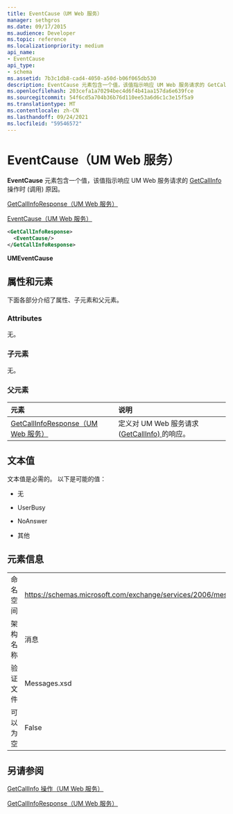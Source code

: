 ```yaml
---
title: EventCause（UM Web 服务）
manager: sethgros
ms.date: 09/17/2015
ms.audience: Developer
ms.topic: reference
ms.localizationpriority: medium
api_name:
- EventCause
api_type:
- schema
ms.assetid: 7b3c1db8-cad4-4050-a50d-b06f065db530
description: EventCause 元素包含一个值，该值指示响应 UM Web 服务请求的 GetCallInfo 操作时 (事件) 原因。
ms.openlocfilehash: 203cefa1a70294bec4d6f4b41aa157da6e639fce
ms.sourcegitcommit: 54f6cd5a704b36b76d110ee53a6d6c1c3e15f5a9
ms.translationtype: MT
ms.contentlocale: zh-CN
ms.lasthandoff: 09/24/2021
ms.locfileid: "59546572"
---
```

# <a name="eventcause-um-web-service"></a>EventCause（UM Web 服务）

**EventCause** 元素包含一个值，该值指示响应 UM Web 服务请求的 [GetCallInfo](getcallinfo-operation-um-web-service.md)操作时 (调用) 原因。 
  
[GetCallInfoResponse（UM Web 服务）](getcallinforesponse-um-web-service.md)
  
[EventCause（UM Web 服务）](eventcause-um-web-service.md)
  
```xml
<GetCallInfoResponse>
  <EventCause/>
</GetCallInfoResponse>
```

 **UMEventCause**
## <a name="attributes-and-elements"></a>属性和元素

下面各部分介绍了属性、子元素和父元素。
  
### <a name="attributes"></a>Attributes

无。
  
### <a name="child-elements"></a>子元素

无。
  
### <a name="parent-elements"></a>父元素

|**元素**|**说明**|
|:-----|:-----|
|[GetCallInfoResponse（UM Web 服务）](getcallinforesponse-um-web-service.md) <br/> |定义对 UM Web 服务请求 ([GetCallInfo) ](getcallinfo-operation-um-web-service.md) 的响应。  <br/> |
   
## <a name="text-value"></a>文本值

文本值是必需的。 以下是可能的值：
  
- 无
    
- UserBusy
    
- NoAnswer
    
- 其他
    
## <a name="element-information"></a>元素信息

|||
|:-----|:-----|
|命名空间  <br/> |https://schemas.microsoft.com/exchange/services/2006/messages  <br/> |
|架构名称  <br/> |消息  <br/> |
|验证文件  <br/> |Messages.xsd  <br/> |
|可以为空  <br/> |False  <br/> |
   
## <a name="see-also"></a>另请参阅



[GetCallInfo 操作（UM Web 服务）](getcallinfo-operation-um-web-service.md)
  
[GetCallInfoResponse（UM Web 服务）](getcallinforesponse-um-web-service.md)

